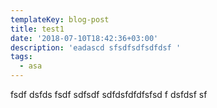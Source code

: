 ```yaml
---
templateKey: blog-post
title: test1
date: '2018-07-10T18:42:36+03:00'
description: 'eadascd sfsdfsdfsdfdsf '
tags:
  - asa
---
```

 fsdf dsfds fsdf sdfsdf sdfdsfdfdfsfsd f dsfdsf sf
